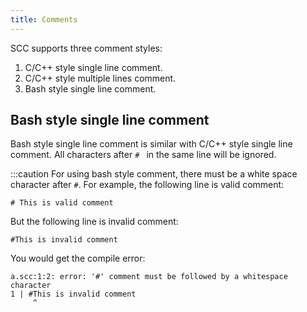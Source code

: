 ```yaml
---
title: Comments
---
```


SCC supports three comment styles:

1. C/C++ style single line comment.
1. C/C++ style multiple lines comment.
1. Bash style single line comment.

## Bash style single line comment

Bash style single line comment is similar with C/C++ style single line comment. All characters after
`# ` in the same line will be ignored.

:::caution
For using bash style comment, there must be a white space character after `#`. For example, the following
line is valid comment:

    # This is valid comment

But the following line is invalid comment:

    #This is invalid comment

You would get the compile error:

    a.scc:1:2: error: '#' comment must be followed by a whitespace character
    1 | #This is invalid comment
         ^
